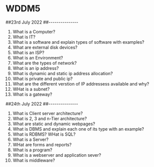 # WDDM5

##23rd July 2022
##---------------
1. What is a Computer?
2. What is IT?
3. What is a software and explain types of software with examples?
4. What are external disk devices?
5. What is an ISP?
6. What is an Environment?
7. What are the types of network?
8. What is an ip address?
9. What is dynamic and static ip address allocation?
10. What is private and public ip?
11. What are the different verstion of IP addressess available and why?
12. WHat is a subnet?
13. What is a gateway?


##24th July 2022
##---------------
1. What is Client server architecture?
2. What is 2, 3 and n-Tier architecture?
3. What are static and dynamic webpages?
4. What is DBMS and explain each one of its type with an example?
5. What is RDBMS? WHat is SQL?
6. What is a Server?
7. WHat are forms and reports?
8. What is a program?
9. What is a webserver and application sever?
10. What is middleware?
